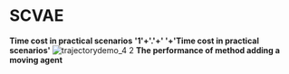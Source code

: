 # SCVAE
**Time cost in practical scenarios**
**'1'+'.'+' '+'Time cost in practical scenarios'**
![trajectorydemo_4 2](https://github.com/zyz111/SCVAE/assets/26818557/658d4c04-666d-4d6a-9cd7-55ecbb4d4aff)
**The performance of method adding a moving agent**

